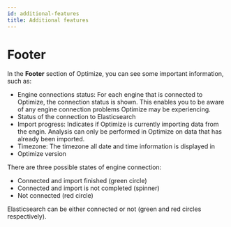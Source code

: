 ```yaml
---
id: additional-features
title: Additional features
---
```


# Footer

In the **Footer** section of Optimize, you can see some important information, such as:

- Engine connections status: For each engine that is connected to Optimize, the connection status is shown. This enables you to be aware of any engine connection problems Optimize may be experiencing.
- Status of the connection to Elasticsearch
- Import progress: Indicates if Optimize is currently importing data from the engin. Analysis can only be performed in Optimize on data that has already been imported.
- Timezone: The timezone all date and time information is displayed in
- Optimize version

There are three possible states of engine connection:

- Connected and import finished (green circle)
- Connected and import is not completed (spinner)
- Not connected (red circle)

Elasticsearch can be either connected or not (green and red circles respectively).